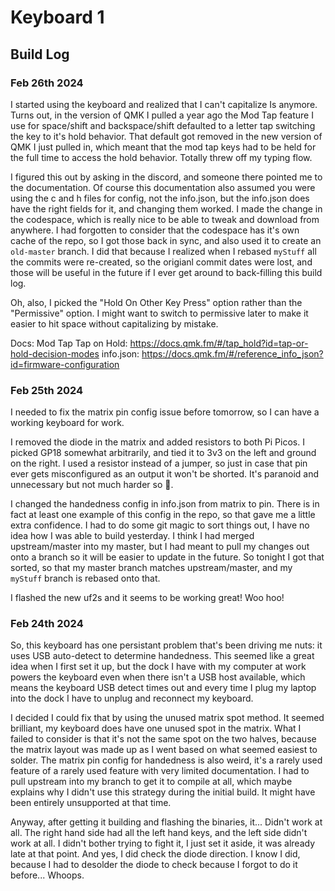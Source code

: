 # Keyboard 1

## Build Log

### Feb 26th 2024

I started using the keyboard and realized that I can't capitalize Is anymore. Turns out, in the version of QMK I pulled a year ago the Mod Tap feature I use for space/shift and backspace/shift defaulted to a letter tap switching the key to it's hold behavior. That default got removed in the new version of QMK I just pulled in, which meant that the mod tap keys had to be held for the full time to access the hold behavior. Totally threw off my typing flow.

I figured this out by asking in the discord, and someone there pointed me to the documentation. Of course this documentation also assumed you were using the c and h files for config, not the info.json, but the info.json does have the right fields for it, and changing them worked. I made the change in the codespace, which is really nice to be able to tweak and download from anywhere. I had forgotten to consider that the codespace has it's own cache of the repo, so I got those back in sync, and also used it to create an `old-master` branch. I did that because I realized when I rebased `myStuff` all the commits were re-created, so the origianl commit dates were lost, and those will be useful in the future if I ever get around to back-filling this build log.

Oh, also, I picked the "Hold On Other Key Press" option rather than the "Permissive" option. I might want to switch to permissive later to make it easier to hit space without capitalizing by mistake.

Docs:
Mod Tap Tap on Hold: https://docs.qmk.fm/#/tap_hold?id=tap-or-hold-decision-modes
info.json: https://docs.qmk.fm/#/reference_info_json?id=firmware-configuration

### Feb 25th 2024

I needed to fix the matrix pin config issue before tomorrow, so I can have a working keyboard for work.

I removed the diode in the matrix and added resistors to both Pi Picos. I picked GP18 somewhat arbitrarily, and tied it to 3v3 on the left and ground on the right. I used a resistor instead of a jumper, so just in case that pin ever gets misconfigured as an output it won't be shorted. It's paranoid and unnecessary but not much harder so :shrug:.

I changed the handedness config in info.json from matrix to pin. There is in fact at least one example of this config in the repo, so that gave me a little extra confidence. I had to do some git magic to sort things out, I have no idea how I was able to build yesterday. I think I had merged upstream/master into my master, but I had meant to pull my changes out onto a branch so it will be easier to update in the future. So tonight I got that sorted, so that my master branch matches upstream/master, and my `myStuff` branch is rebased onto that.

I flashed the new uf2s and it seems to be working great! Woo hoo!

### Feb 24th 2024

So, this keyboard has one persistant problem that's been driving me nuts: it uses USB auto-detect to determine handedness. This seemed like a great idea when I first set it up, but the dock I have with my computer at work powers the keyboard even when there isn't a USB host available, which means the keyboard USB detect times out and every time I plug my laptop into the dock I have to unplug and reconnect my keyboard.

I decided I could fix that by using the unused matrix spot method. It seemed brilliant, my keyboard does have one unused spot in the matrix. What I failed to consider is that it's not the same spot on the two halves, because the matrix layout was made up as I went based on what seemed easiest to solder. The matrix pin config for handedness is also weird, it's a rarely used feature of a rarely used feature with very limited documentation. I had to pull upstream into my branch to get it to compile at all, which maybe explains why I didn't use this strategy during the initial build. It might have been entirely unsupported at that time.

Anyway, after getting it building and flashing the binaries, it... Didn't work at all. The right hand side had all the left hand keys, and the left side didn't work at all. I didn't bother trying to fight it, I just set it aside, it was already late at that point. And yes, I did check the diode direction. I know I did, because I had to desolder the diode to check because I forgot to do it before... Whoops.

